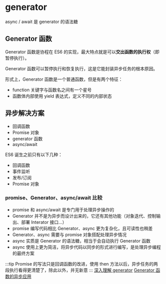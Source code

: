 # generator

async / await 是 generator 的语法糖

## Generator 函数

Generator 函数是协程在 ES6 的实现，最大特点就是可以**交出函数的执行权**（即暂停执行）。

Generator 函数可以暂停执行和恢复执行，这是它能封装异步任务的根本原因。

形式上，Generator 函数是一个普通函数，但是有两个特征：

- function 关键字与函数名之间有一个星号
- 函数体内部使用 yield 表达式，定义不同的内部状态

## 异步解决方案

- 回调函数
- Promise 对象
- generator 函数
- async/await

ES6 诞生之前只有以下几种：

- 回调函数
- 事件监听
- 发布/订阅
- Promise 对象

### promise、Generator、async/await 比较

- promise 和 async/await 是专门用于处理异步操作的
- Generator 并不是为异步而设计出来的，它还有其他功能（对象迭代、控制输出、部署 Interator 接口...）
- promise 编写代码相比 Generator、async 更为复杂化，且可读性也稍差
- Generator、async 需要与 promise 对象搭配处理异步情况
- async 实质是 Generator 的语法糖，相当于会自动执行 Generator 函数
- async 使用上更为简洁，将异步代码以同步的形式进行编写，是处理异步编程的最终方案

:::tip
Promise 的写法只是回调函数的改进，使用 then 方法以后，异步任务的两段执行看得更清楚了，除此以外，并无新意
:::
[深入理解 generator](http://www.alloyteam.com/2016/02/generators-in-depth/)
[Generator 函数的异步应用](https://es6.ruanyifeng.com/#docs/generator-async)
